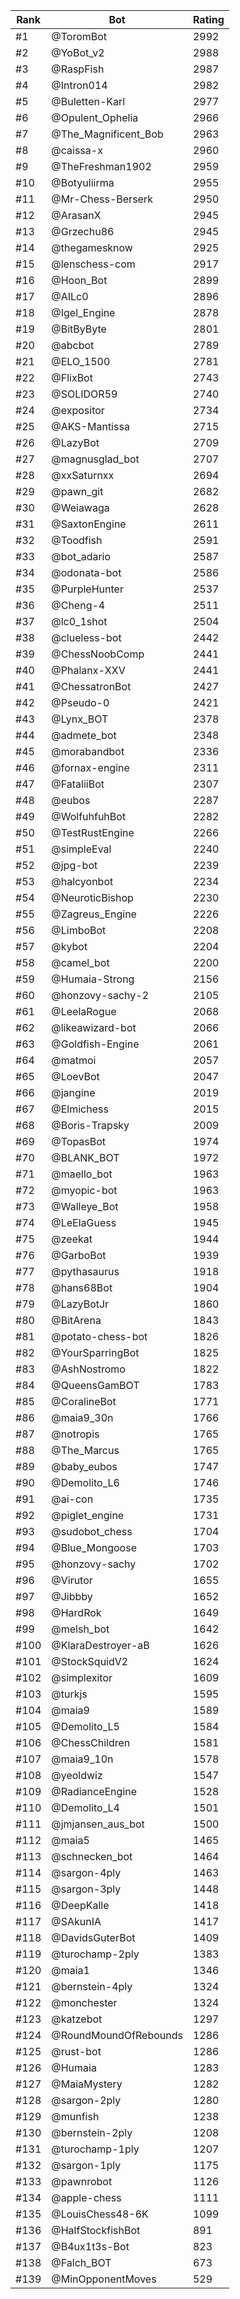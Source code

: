 Rank|Bot|Rating
---|---|---
#1|@ToromBot|2992
#2|@YoBot_v2|2988
#3|@RaspFish|2987
#4|@Intron014|2982
#5|@Buletten-Karl|2977
#6|@Opulent_Ophelia|2966
#7|@The_Magnificent_Bob|2963
#8|@caissa-x|2960
#9|@TheFreshman1902|2959
#10|@Botyuliirma|2955
#11|@Mr-Chess-Berserk|2950
#12|@ArasanX|2945
#13|@Grzechu86|2945
#14|@thegamesknow|2925
#15|@lenschess-com|2917
#16|@Hoon_Bot|2899
#17|@AILc0|2896
#18|@Igel_Engine|2878
#19|@BitByByte|2801
#20|@abcbot|2789
#21|@ELO_1500|2781
#22|@FlixBot|2743
#23|@SOLIDOR59|2740
#24|@expositor|2734
#25|@AKS-Mantissa|2715
#26|@LazyBot|2709
#27|@magnusglad_bot|2707
#28|@xxSaturnxx|2694
#29|@pawn_git|2682
#30|@Weiawaga|2628
#31|@SaxtonEngine|2611
#32|@Toodfish|2591
#33|@bot_adario|2587
#34|@odonata-bot|2586
#35|@PurpleHunter|2537
#36|@Cheng-4|2511
#37|@lc0_1shot|2504
#38|@clueless-bot|2442
#39|@ChessNoobComp|2441
#40|@Phalanx-XXV|2441
#41|@ChessatronBot|2427
#42|@Pseudo-0|2421
#43|@Lynx_BOT|2378
#44|@admete_bot|2348
#45|@morabandbot|2336
#46|@fornax-engine|2311
#47|@FataliiBot|2307
#48|@eubos|2287
#49|@WolfuhfuhBot|2282
#50|@TestRustEngine|2266
#51|@simpleEval|2240
#52|@jpg-bot|2239
#53|@halcyonbot|2234
#54|@NeuroticBishop|2230
#55|@Zagreus_Engine|2226
#56|@LimboBot|2208
#57|@kybot|2204
#58|@camel_bot|2200
#59|@Humaia-Strong|2156
#60|@honzovy-sachy-2|2105
#61|@LeelaRogue|2068
#62|@likeawizard-bot|2066
#63|@Goldfish-Engine|2061
#64|@matmoi|2057
#65|@LoevBot|2047
#66|@jangine|2019
#67|@Elmichess|2015
#68|@Boris-Trapsky|2009
#69|@TopasBot|1974
#70|@BLANK_BOT|1972
#71|@maello_bot|1963
#72|@myopic-bot|1963
#73|@Walleye_Bot|1958
#74|@LeElaGuess|1945
#75|@zeekat|1944
#76|@GarboBot|1939
#77|@pythasaurus|1918
#78|@hans68Bot|1904
#79|@LazyBotJr|1860
#80|@BitArena|1843
#81|@potato-chess-bot|1826
#82|@YourSparringBot|1825
#83|@AshNostromo|1822
#84|@QueensGamBOT|1783
#85|@CoralineBot|1771
#86|@maia9_30n|1766
#87|@notropis|1765
#88|@The_Marcus|1765
#89|@baby_eubos|1747
#90|@Demolito_L6|1746
#91|@ai-con|1735
#92|@piglet_engine|1731
#93|@sudobot_chess|1704
#94|@Blue_Mongoose|1703
#95|@honzovy-sachy|1702
#96|@Virutor|1655
#97|@Jibbby|1652
#98|@HardRok|1649
#99|@melsh_bot|1642
#100|@KlaraDestroyer-aB|1626
#101|@StockSquidV2|1624
#102|@simplexitor|1609
#103|@turkjs|1595
#104|@maia9|1589
#105|@Demolito_L5|1584
#106|@ChessChildren|1581
#107|@maia9_10n|1578
#108|@yeoldwiz|1547
#109|@RadianceEngine|1528
#110|@Demolito_L4|1501
#111|@jmjansen_aus_bot|1500
#112|@maia5|1465
#113|@schnecken_bot|1464
#114|@sargon-4ply|1463
#115|@sargon-3ply|1448
#116|@DeepKalle|1418
#117|@SAkunIA|1417
#118|@DavidsGuterBot|1409
#119|@turochamp-2ply|1383
#120|@maia1|1346
#121|@bernstein-4ply|1324
#122|@monchester|1324
#123|@katzebot|1297
#124|@RoundMoundOfRebounds|1286
#125|@rust-bot|1286
#126|@Humaia|1283
#127|@MaiaMystery|1282
#128|@sargon-2ply|1280
#129|@munfish|1238
#130|@bernstein-2ply|1208
#131|@turochamp-1ply|1207
#132|@sargon-1ply|1175
#133|@pawnrobot|1126
#134|@apple-chess|1111
#135|@LouisChess48-6K|1099
#136|@HalfStockfishBot|891
#137|@B4ux1t3s-Bot|823
#138|@Falch_BOT|673
#139|@MinOpponentMoves|529
